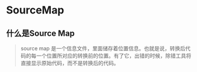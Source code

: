 # SourceMap

## 什么是Source Map

> source map 是一个信息文件，里面储存着位置信息。也就是说，转换后代码的每一个位置所对应的转换前的位置。有了它，出错的时候，除错工具将直接显示原始代码，而不是转换后的代码。
